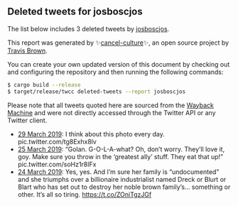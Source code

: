 ## Deleted tweets for josboscjos

The list below includes 3 deleted tweets by
[josboscjos](https://twitter.com/josboscjos).



This report was generated by ✨[cancel-culture](https://github.com/travisbrown/cancel-culture)✨,
an open source project by [Travis Brown](https://twitter.com/travisbrown).

You can create your own updated version of this document by checking out and configuring the
repository and then running the following commands:

```bash
$ cargo build --release
$ target/release/twcc deleted-tweets --report josboscjos
```

Please note that all tweets quoted here are sourced from the
[Wayback Machine](https://web.archive.org) and were not directly accessed through the Twitter API or
any Twitter client.

* [29 March 2019](https://web.archive.org/web/20190329181642/https://twitter.com/josboscjos/status/1111628563533479938): I think about this photo every day. pic.twitter.com/tg8Exhx8lv <!--1111628563533479938-->
* [25 March 2019](https://web.archive.org/web/20190325192407/https://twitter.com/josboscjos/status/1110260355970879499): “Golan. G-O-L-A-what? Oh, don’t worry. They’ll love it, goy. Make sure you throw in the ‘greatest ally’ stuff. They eat that up!” pic.twitter.com/soHz1r8IFx <!--1110260355970879499-->
* [24 March 2019](https://web.archive.org/web/20190324131333/https://twitter.com/josboscjos/status/1109805452244721664): Yes, yes. And I’m sure her family is “undocumented” and she triumphs over a billionaire industrialist named Dreck or Blurt or Blart who has set out to destroy her noble brown family’s... something or other.   It’s all so tiring.   https://t.co/ZOniTgzJGf <!--1109805452244721664-->
